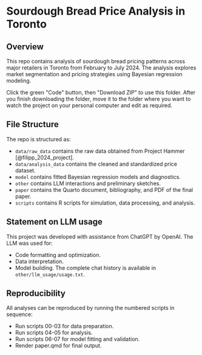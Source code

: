 # Sourdough Bread Price Analysis in Toronto

## Overview

This repo contains analysis of sourdough bread pricing patterns across major retailers in Toronto from February to July 2024. The analysis explores market segmentation and pricing strategies using Bayesian regression modeling.

Click the green "Code" button, then "Download ZIP" to use this folder. After you finish downloading the folder, move it to the folder where you want to watch the project on your personal computer and edit as required.

## File Structure

The repo is structured as:

-   `data/raw_data` contains the raw data obtained from Project Hammer [@filipp_2024_project].
-   `data/analysis_data` contains the cleaned and standardized price dataset.
-   `model` contains fitted Bayesian regression models and diagnostics.
-   `other` contains LLM interactions and preliminary sketches.
-   `paper`  contains the Quarto document, bibliography, and PDF of the final paper.
-   `scripts` contains R scripts for simulation, data processing, and analysis.

## Statement on LLM usage

This project was developed with assistance from ChatGPT by OpenAI. The LLM was used for:

-	Code formatting and optimization.
-	Data interpretation.
-	Model building.
The complete chat history is available in `other/llm_usage/usage.txt`.

## Reproducibility

All analyses can be reproduced by running the numbered scripts in sequence:
-	Run scripts 00-03 for data preparation.
-	Run scripts 04-05 for analysis.
-	Run scripts 06-07 for model fitting and validation.
-	Render paper.qmd for final output.
